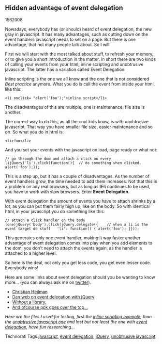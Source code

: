 <article><h2>Hidden advantage of event delegation</h2><time><span class="day">15</span><span class="month">6</span><span class="year">2008</span></time><p>Nowadays, everybody has (or should) heard of event delegation, the new gray in javascript. It has many advantages, such as cutting down on the event handlers javascript needs to set on a page. But there is one advantage, that not many people talk about. So I will.</p><p>First we will start with the most talked about stuff, to refresh your memory, or to give you a short introduction in the matter. In short there are two kinds of calling your events from your html, inline scripting and unobtrusive javascript. The latter has a variation called Event Delegation.</p><p>Inline scripting is the one we all know and the one that is not considered <em>Best practice</em> anymore. What you do is call the event from inside your html, like this:</p><pre><code>&#60;li onclick= "alert('foo');"&#62;inline script&#60;/li&#62;</code></pre><p>The disadvantages of this are multiple, one is maintenance, file size is another.</p><p>The correct way to do this, as all the cool kids know, is with unobtrusive javascript. That way you have smaller file size, easier maintenance and so on. So what you do in html is:</p><pre><code>&#60;li&#62;foo&#60;/li&#62;</code></pre><p>And you set your events with the javascript on load, page ready or what not:</p><pre><code>// go through the dom and attach a click on every lijQuery('li').click(function(){	// do something when clicked.	alert('foo');});</code></pre><p>This is a step up, but it has a couple of disadvantages. As the number of event handlers grow, the time needed to add them increases. Not that this is a problem on any real browsers, but as long as IE6 continues to be used, you have to work with slow browsers. Enter <strong>Event Delegation</strong>.</p><p>With event delegation the amount of events you have to attach shrinks by a lot, as you can put them fairly high up, like on the body. So with identical html, in your javascript you do something like this:</p><pre><code>// attach a click handler on the body (one)jQuery('body').click(jQuery.delegate({	// when a li is the event target do stuff	'li': function() { alert('foo'); }}));</code></pre><p>This generates only one event handler, making it way faster another advantage of event delegation comes into play when you add elements to the dom, you don't need to attach the events again, as the handler is attached to a higher level.</p><p>So here is the deal, not only you get less code, you get even lesser code. Everybody wins!</p><p>Here are some links about event delegation should you be wanting to know more... (you can always ask me on <a href="http://www.twitter.com/wnas/">twitter</a>).</p><ul><li><a href="http://icant.co.uk/sandbox/eventdelegation/">Christian Heilman</a></li><li><a href="http://www.danwebb.net/2008/2/8/event-delegation-made-easy-in-jquery">Dan web on event delegation with jQuery</a></li><li><a href="http://usabletype.com/weblog/event-delegation-without-javascript-library/">Without a library.</a></li><li><a href="http://www.quirksmode.org/blog/archives/2008/04/delegating_the.html">And ofcourse ppk goes over the top...</a></li></ul><p><em>Here are the files I used for testing, first the <a href="http://www.wnas.nl/files/eventdelegation/is.html" title="is.html">inline scripting example</a>, than the <a href="http://www.wnas.nl/files/eventdelegation/oj.html" title="oj.html">unobtrusive javascript one</a> and last but not least the one with <a href="http://www.wnas.nl/files/eventdelegation/ed.html" title="ed.html">event delegation</a>, have fun researching...</em></p><!-- Technorati Tags Start --><p>Technorati Tags:<a href="http://technorati.com/tag/javascript" rel="tag">javascript</a>, <a href="http://technorati.com/tag/event%20delegation" rel="tag">event delegation</a>, <a href="http://technorati.com/tag/jQuery" rel="tag">jQuery</a>, <a href="http://technorati.com/tag/unobtrusive%20javascript" rel="tag">unobtrusive javascript</a></p><!-- Technorati Tags End --></article>